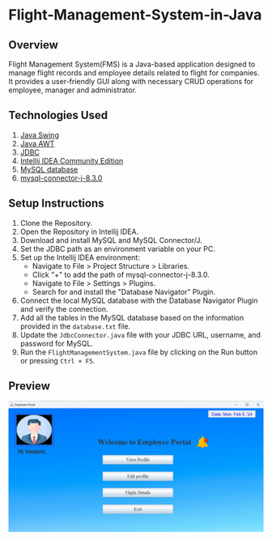 # Flight-Management-System-in-Java

## Overview
Flight Management System(FMS) is a Java-based application designed to manage flight records and employee details related to flight for companies. It provides a user-friendly GUI along with necessary CRUD operations for employee, manager and administrator.

## Technologies Used
1. [Java Swing](https://docs.oracle.com/javase/8/docs/technotes/guides/swing/index.html)
2. [Java AWT](https://docs.oracle.com/javase/8/docs/technotes/guides/awt/index.html)
3. [JDBC](https://www.oracle.com/database/technologies/appdev/jdbc-downloads.html)
4. [Intellij IDEA Community Edition](https://www.jetbrains.com/idea/download/)
5. [MySQL database](https://dev.mysql.com/downloads/installer/)
6. [mysql-connector-j-8.3.0](https://dev.mysql.com/downloads/connector/j/)

## Setup Instructions
1. Clone the Repository.
2. Open the Repository in Intellij IDEA.
3. Download and install MySQL and MySQL Connector/J.
4. Set the JDBC path as an environment variable on your PC.
5. Set up the Intellij IDEA environment:
   - Navigate to File > Project Structure > Libraries.
   - Click "+" to add the path of mysql-connector-j-8.3.0.
   - Navigate to File > Settings > Plugins.
   - Search for and install the "Database Navigator" Plugin.
6. Connect the local MySQL database with the Database Navigator Plugin and verify the connection.
7. Add all the tables in the MySQL database based on the information provided in the `database.txt` file.
8. Update the `JdbcConnector.java` file with your JDBC URL, username, and password for MySQL.
9. Run the `FlightManagementSystem.java` file by clicking on the Run button or pressing `Ctrl + F5`.

## Preview
![portal](img/portal.png)

